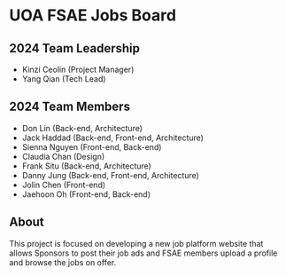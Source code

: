 # UOA FSAE Jobs Board

## 2024 Team Leadership

- Kinzi Ceolin (Project Manager)
- Yang Qian (Tech Lead)

## 2024 Team Members

- Don Lin (Back-end, Architecture)
- Jack Haddad (Back-end, Front-end, Architecture)
- Sienna Nguyen (Front-end, Back-end)
- Claudia Chan (Design)
- Frank Situ (Back-end, Architecture)
- Danny Jung (Back-end, Front-end, Architecture)
- Jolin Chen (Front-end)
- Jaehoon Oh (Front-end, Back-end)

## About

This project is focused on developing a new job platform website that allows Sponsors to post their job ads and FSAE members upload a profile and browse the jobs on offer.
